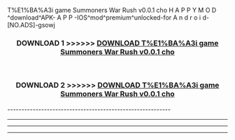  T%E1%BA%A3i game Summoners War Rush v0.0.1 cho  H A P P Y M O D ^download^APK- A P P -IOS^mod^premium^unlocked-for A n d r o i d-[NO.ADS]-gsowj



<div align="center">

<h3>DOWNLOAD 1 >>>>>> <a href="https://en-mod.web.app/?en= T%E1%BA%A3i game Summoners War Rush v0.0.1 cho ">DOWNLOAD T%E1%BA%A3i game Summoners War Rush v0.0.1 cho  </a></h3><br>

<h3>DOWNLOAD 2 >>>>>> <a href="https://en-mod.web.app/?en= T%E1%BA%A3i game Summoners War Rush v0.0.1 cho ">DOWNLOAD T%E1%BA%A3i game Summoners War Rush v0.0.1 cho  </a></h3>

</div>
----------------------------------------------------------

----------------------------------------------------------

----------------------------------------------------------

----------------------------------------------------------



